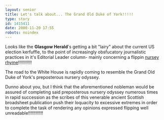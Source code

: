 ```yaml
---
layout: senior
title: Let's talk about... The Grand Old Duke of York!!!!!
type: story
id: 1415411
date: 2000-11-20 17:55
robots: noindex
---
```


Looks like the <b>Glasgow Herald</b>'s getting a bit "lairy" about the current US election kerfuffle, to the point of increasingly obsfucatory journalistic practices in it's Editorial Leader column- mainly concerning a flippin <a href="http://www.theherald.co.uk/leader/archive/20-11-19100-22-18-10.html">nursey rhyme</a>!!!!!!!!!!!

<div class="quote">The road to the White House is rapidly coming to resemble the Grand Old Duke of York's preposterous nursery odyssey.</div>

Dunno about you, but I think that the aforementioned nobleman would be assured of completing said preposterous nursery odyssey numerous times in rapid succession as the scribes of this venerable ancient Scottish broadsheet publication push their loquacity to excessive extremes in order to complete the task of rendering any opinions expressed flipping well unreadable!!!!!!!!!!!!

<div style="clear: both;"></div>
